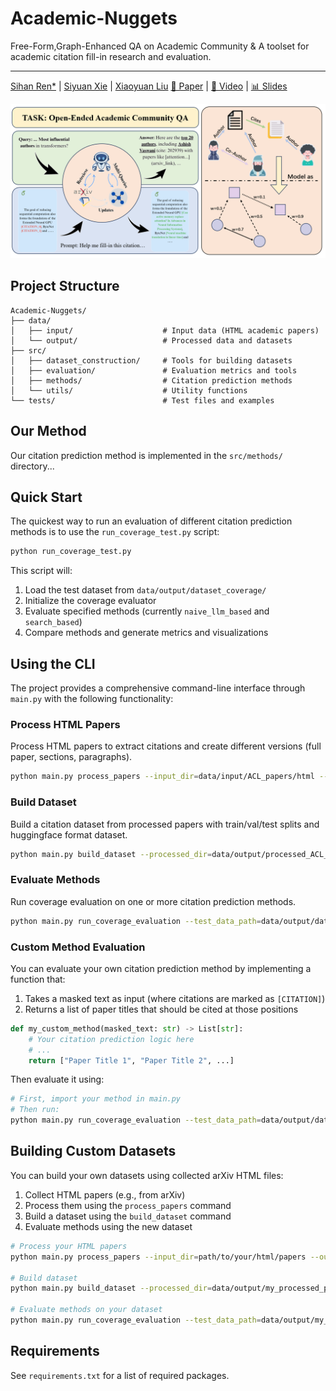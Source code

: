 # Academic-Nuggets
Free-Form,Graph-Enhanced QA on Academic Community & A toolset for academic citation fill-in research and evaluation.

---
[Sihan Ren*]() | [Siyuan Xie]() | [Xiaoyuan Liu]()
[📄 Paper](https://github.com/Tabiiiqwq/CitationNuggets) | [🎥 Video](https://drive.google.com/file/d/1u2jQzKAtWvAdZCUxks5R9zMw1yJFmAOu/view?usp=drive_link) | [📊 Slides](https://drive.google.com/file/d/19gIjVqUL8W3gXb0Yeq1PK_DZJcrVBJbT/view?usp=drive_link)

![pipeline](pipeline.png)

## Project Structure

```
Academic-Nuggets/
├── data/
│   ├── input/                    # Input data (HTML academic papers)
│   └── output/                   # Processed data and datasets
├── src/
│   ├── dataset_construction/     # Tools for building datasets
│   ├── evaluation/               # Evaluation metrics and tools
│   ├── methods/                  # Citation prediction methods
│   └── utils/                    # Utility functions
└── tests/                        # Test files and examples
```

## Our Method

Our citation prediction method is implemented in the `src/methods/` directory...

## Quick Start

The quickest way to run an evaluation of different citation prediction methods is to use the `run_coverage_test.py` script:

```bash
python run_coverage_test.py
```

This script will:
1. Load the test dataset from `data/output/dataset_coverage/`
2. Initialize the coverage evaluator
3. Evaluate specified methods (currently `naive_llm_based` and `search_based`)
4. Compare methods and generate metrics and visualizations

## Using the CLI

The project provides a comprehensive command-line interface through `main.py` with the following functionality:

### Process HTML Papers

Process HTML papers to extract citations and create different versions (full paper, sections, paragraphs).

```bash
python main.py process_papers --input_dir=data/input/ACL_papers/html --output_dir=data/output/processed_ACL_html
```

### Build Dataset

Build a citation dataset from processed papers with train/val/test splits and huggingface format dataset.

```bash
python main.py build_dataset --processed_dir=data/output/processed_ACL_html --output_dir=data/output/dataset_coverage
```

### Evaluate Methods

Run coverage evaluation on one or more citation prediction methods.

```bash
python main.py run_coverage_evaluation --test_data_path=data/output/dataset_coverage --output_dir=eval/coverage_results --methods=["method1", "method2"]
```

### Custom Method Evaluation

You can evaluate your own citation prediction method by implementing a function that:
1. Takes a masked text as input (where citations are marked as `[CITATION]`)
2. Returns a list of paper titles that should be cited at those positions

```python
def my_custom_method(masked_text: str) -> List[str]:
    # Your citation prediction logic here
    # ...
    return ["Paper Title 1", "Paper Title 2", ...]
```

Then evaluate it using:

```bash
# First, import your method in main.py
# Then run:
python main.py run_coverage_evaluation --test_data_path=data/output/dataset_coverage --output_dir=eval/my_results --methods=["my_custom_method"]
```

## Building Custom Datasets

You can build your own datasets using collected arXiv HTML files:

1. Collect HTML papers (e.g., from arXiv)
2. Process them using the `process_papers` command
3. Build a dataset using the `build_dataset` command
4. Evaluate methods using the new dataset

```bash
# Process your HTML papers
python main.py process_papers --input_dir=path/to/your/html/papers --output_dir=data/output/my_processed_papers

# Build dataset
python main.py build_dataset --processed_dir=data/output/my_processed_papers --output_dir=data/output/my_dataset

# Evaluate methods on your dataset
python main.py run_coverage_evaluation --test_data_path=data/output/my_dataset --output_dir=eval/my_results --methods=["my_custom_method"]
```

## Requirements

See `requirements.txt` for a list of required packages.
